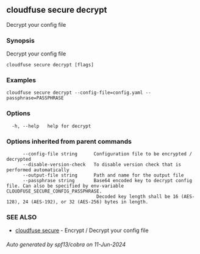 ## cloudfuse secure decrypt

Decrypt your config file

### Synopsis

Decrypt your config file

```
cloudfuse secure decrypt [flags]
```

### Examples

```
cloudfuse secure decrypt --config-file=config.yaml --passphrase=PASSPHRASE
```

### Options

```
  -h, --help   help for decrypt
```

### Options inherited from parent commands

```
      --config-file string      Configuration file to be encrypted / decrypted
      --disable-version-check   To disable version check that is performed automatically
      --output-file string      Path and name for the output file
      --passphrase string       Base64 encoded key to decrypt config file. Can also be specified by env-variable CLOUDFUSE_SECURE_CONFIG_PASSPHRASE.
                                 Decoded key length shall be 16 (AES-128), 24 (AES-192), or 32 (AES-256) bytes in length.
```

### SEE ALSO

* [cloudfuse secure](cloudfuse_secure.md)	 - Encrypt / Decrypt your config file

###### Auto generated by spf13/cobra on 11-Jun-2024
